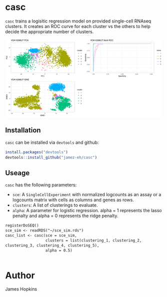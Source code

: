 #  casc

`casc` trains a logisitic regression model on provided single-cell RNAseq clusters. It creates an ROC curve for each cluster vs the others to help decide the appropriate number of clusters.


<div style="text-align:center">
  <img src="https://raw.githubusercontent.com/jamez-eh/casc/master/inst/VOA10286UT_cluster_4.png"  align="middle"/>
</div>


## Installation

`casc` can be installed via `devtools` and github:

``` r
install.packages("devtools") 
devtools::install_github("jamez-eh/casc")
```
## Useage

`casc` has the following parameters:

* `sce`: A `SingleCellExperiment` with normalized logcounts as an assay or a logcounts matrix with cells as columns and genes as rows.
* `clusters`: A list of clusterings to evaluate.
* `alpha`: A parameter for logistic regression. alpha = 1 represents the lasso penalty and alpha = 0 represents the ridge penalty.

```{r}
registerDoSEQ()
sce_sim <- readRDS("~/sce_sim.rds")
casc_list <- casc(sce = sce_sim, 
                  clusters = list(clustering_1, clustering_2, clustering_3, clustering_4, clustering_5), 
                  alpha = 0.5)


```

# Author

James Hopkins